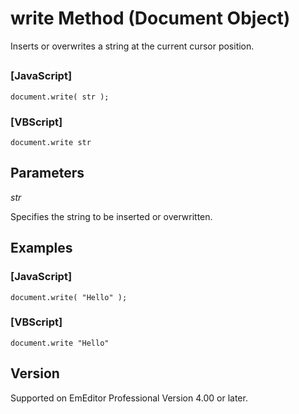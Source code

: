 # write Method (Document Object)

Inserts or overwrites a string at the current cursor position.

## 

### \[JavaScript\]

```
document.write( str );
```

### \[VBScript\]

```
document.write str
```

## Parameters

_str_

Specifies the string to be inserted or overwritten.

## Examples

### \[JavaScript\]

```
document.write( "Hello" );
```

### \[VBScript\]

```
document.write "Hello"
```

## Version

Supported on EmEditor Professional Version 4.00 or later.
